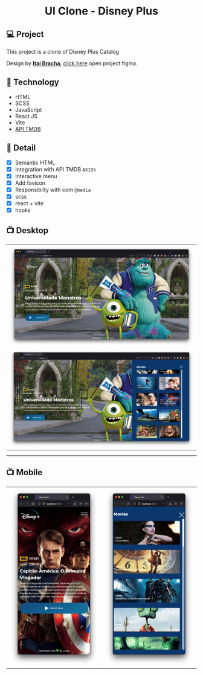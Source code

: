 <h1 align="center">
  UI Clone - Disney Plus
</h1>

## 💻 Project

This project is a clone of Disney Plus Catalog


Design by [**Itai Bracha**](https://www.figma.com/@itaibracha), [click here](https://www.figma.com/file/AfcZjKNRxDWOSSI0vrnrls?node-id=0%3A105) open project figma.

## 🚀 Technology

- HTML
- SCSS
- JavaScript
- React JS
- Vite
- [API TMDB](https://www.themoviedb.org/documentation/api)

## 📔 Detail

- [x]  Semantic HTML
- [x]  Integration with API TMDB `AXIOS`
- [x]  Interactive menu
- [x]  Add favicon
- [x]  Responsibilty with com `@media`
- [x]  scss
- [x]  react + vite
- [x]  hooks

## 📺 Desktop


<table>
  <tr>
    <td valign="top"><img src=".github/monster_2.png"></td>
  </tr>
  <tr>
    <td valign="top"><img src=".github/monster_1.png"/></td>
  </tr>
</table>

---

## 📺 Mobile

<table>
  <tr>
    <td valign="top"><img src=".github/capitan_1.png"></td>
    <td valign="top"><img src=".github/capitan_2.png"/></td>
  </tr>
</table>




